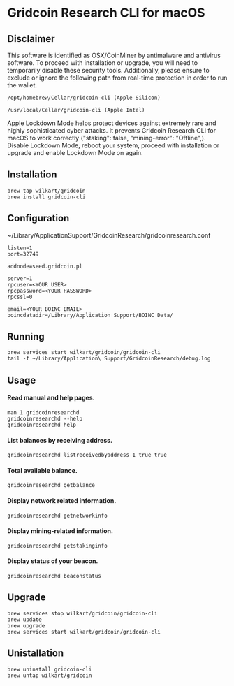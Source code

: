 # Gridcoin Research CLI for macOS


## Disclaimer
This software is identified as OSX/CoinMiner by antimalware and antivirus software. 
To proceed with installation or upgrade, you will need to temporarily disable these security tools. 
Additionally, please ensure to exclude or ignore the following path from real-time protection in order to run the wallet.

    /opt/homebrew/Cellar/gridcoin-cli (Apple Silicon)

    /usr/local/Cellar/gridcoin-cli (Apple Intel)

Apple Lockdown Mode helps protect devices against extremely rare and highly sophisticated cyber attacks. It prevents Gridcoin Research CLI for macOS to work correctly ("staking": false, "mining-error": "Offline",). Disable Lockdown Mode, reboot your system, proceed with installation or upgrade and enable Lockdown Mode on again.


## Installation

    brew tap wilkart/gridcoin
    brew install gridcoin-cli


## Configuration
~/Library/ApplicationSupport/GridcoinResearch/gridcoinresearch.conf

    listen=1
    port=32749

    addnode=seed.gridcoin.pl

    server=1
    rpcuser=<YOUR USER>
    rpcpassword=<YOUR PASSWORD>
    rpcssl=0

    email=<YOUR BOINC EMAIL>
    boincdatadir=/Library/Application Support/BOINC Data/


## Running
    brew services start wilkart/gridcoin/gridcoin-cli
    tail -f ~/Library/Application\ Support/GridcoinResearch/debug.log


## Usage
#### Read manual and help pages.
    man 1 gridcoinresearchd
    gridcoinresearchd --help
    gridcoinresearchd help

#### List balances by receiving address.
    gridcoinresearchd listreceivedbyaddress 1 true true

#### Total available balance.
    gridcoinresearchd getbalance

#### Display network related information.
    gridcoinresearchd getnetworkinfo

#### Display mining-related information.
    gridcoinresearchd getstakinginfo

#### Display status of your beacon.
    gridcoinresearchd beaconstatus


## Upgrade
    brew services stop wilkart/gridcoin/gridcoin-cli
    brew update 
    brew upgrade
    brew services start wilkart/gridcoin/gridcoin-cli


## Unistallation

    brew uninstall gridcoin-cli
    brew untap wilkart/gridcoin
